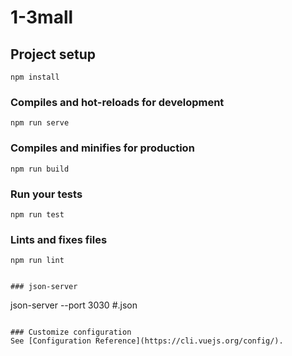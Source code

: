 # 1-3mall

## Project setup
```
npm install
```

### Compiles and hot-reloads for development
```
npm run serve
```

### Compiles and minifies for production
```
npm run build
```

### Run your tests
```
npm run test
```

### Lints and fixes files
```
npm run lint


### json-server
```
json-server --port 3030 #.json
```

### Customize configuration
See [Configuration Reference](https://cli.vuejs.org/config/).
